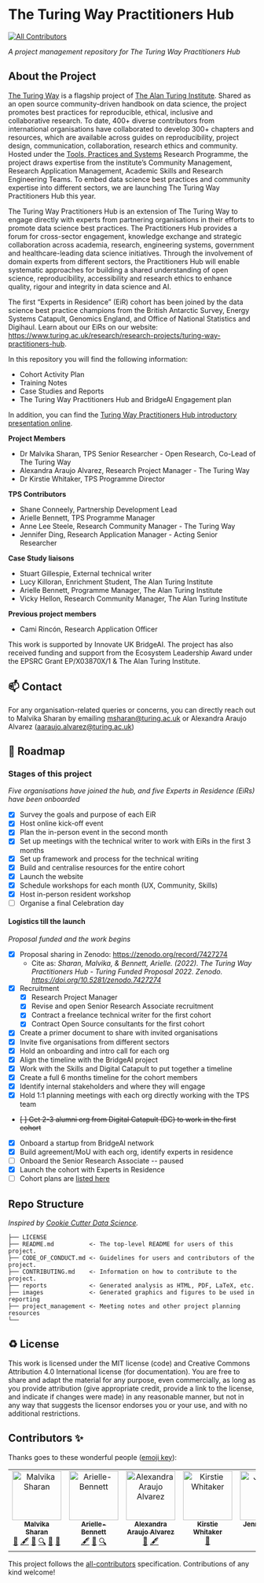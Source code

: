 # The Turing Way Practitioners Hub
<!-- ALL-CONTRIBUTORS-BADGE:START - Do not remove or modify this section -->
[![All Contributors](https://img.shields.io/badge/all_contributors-5-orange.svg?style=flat-square)](#contributors-)
<!-- ALL-CONTRIBUTORS-BADGE:END -->

*A project management repository for The Turing Way Practitioners Hub*

## About the Project

[The Turing Way](https://the-turing-way.netlify.app/welcome) is a flagship project of [The Alan Turing Institute](https://www.turing.ac.uk/). 
Shared as an open source community-driven handbook on data science, the project promotes best practices for reproducible, ethical, inclusive and collaborative research. 
To date, 400+ diverse contributors from international organisations have collaborated to develop 300+ chapters and resources, which are available across guides on reproducibility, project design, communication, collaboration, research ethics and community. 
Hosted under the [Tools, Practices and Systems](https://www.turing.ac.uk/research/research-programmes/tools-practices-and-systems) Research Programme, the project draws expertise from the institute’s Community Management, Research Application Management, Academic Skills and Research Engineering Teams.
To embed data science best practices and community expertise into different sectors, we are launching The Turing Way Practitioners Hub this year. 

The Turing Way Practitioners Hub is an extension of The Turing Way to engage directly with experts from partnering organisations in their efforts to promote data science best practices. The Practitioners Hub provides a forum for cross-sector engagement, knowledge exchange and strategic collaboration across academia, research, engineering systems, government and healthcare-leading data science initiatives. Through the involvement of domain experts from different sectors, the Practitioners Hub will enable systematic approaches for building a shared understanding of open science, reproducibility, accessibility and research ethics to enhance quality, rigour and integrity in data science and AI.

The first “Experts in Residence” (EiR) cohort has been joined by the data science best practice champions from the British Antarctic Survey, Energy Systems Catapult, Genomics England, and Office of National Statistics and Digihaul. Learn about our EiRs on our website: https://www.turing.ac.uk/research/research-projects/turing-way-practitioners-hub.

In this repository you will find the following information:
* Cohort Activity Plan
* Training Notes
* Case Studies and Reports
* The Turing Way Practitioners Hub and BridgeAI Engagement plan
  
In addition, you can find the [Turing Way Practitioners Hub introductory presentation online](https://docs.google.com/presentation/d/e/2PACX-1vSwRWzWrlMC4GHsAgTjwAsfzthEEGk5hIJPKVeL01LVMpyKfNsMqESmpotLLKarkA/pub?start=false&loop=false&delayms=3000).

**Project Members**

 - Dr Malvika Sharan, TPS Senior Researcher - Open Research, Co-Lead of The Turing Way
 - Alexandra Araujo Alvarez, Research Project Manager - The Turing Way
 - Dr Kirstie Whitaker, TPS Programme Director

 **TPS Contributors**
 
 - Shane Conneely, Partnership Development Lead
 - Arielle Bennett, TPS Programme Manager
 - Anne Lee Steele, Research Community Manager - The Turing Way 
 - Jennifer Ding, Research Application Manager - Acting Senior Researcher

 **Case Study liaisons**
 - Stuart Gillespie, External technical writer
 - Lucy Killoran, Enrichment Student, The Alan Turing Institute
 - Arielle Bennett, Programme Manager, The Alan Turing Institute
 - Vicky Hellon, Research Community Manager, The Alan Turing Institute
   
**Previous project members**
 - Cami Rincón, Research Application Officer

This work is supported by Innovate UK BridgeAI.
The project has also received funding and support from the Ecosystem Leadership Award under the EPSRC Grant EP/X03870X/1 & The Alan Turing Institute.

📫 Contact
---

For any organisation-related queries or concerns, you can directly reach out to Malvika Sharan by emailing [msharan@turing.ac.uk](mailto:msharan@turing.ac.uk) or Alexandra Araujo Alvarez (aaraujo.alvarez@turing.ac.uk)

🎯 Roadmap
---

### Stages of this project

*Five organisations have joined the hub, and five Experts in Residence (EiRs) have been onboarded*

- [x] Survey the goals and purpose of each EiR
- [x] Host online kick-off event
- [x] Plan the in-person event in the second month
- [x] Set up meetings with the technical writer to work with EiRs in the first 3 months
- [X] Set up framework and process for the technical writing
- [X] Build and centralise resources for the entire cohort
- [X] Launch the website
- [X] Schedule workshops for each month (UX, Community, Skills)
- [X] Host in-person resident workshop
- [ ] Organise a final Celebration day

#### Logistics till the launch

*Proposal funded and the work begins*

- [x] Proposal sharing in Zenodo: https://zenodo.org/record/7427274
  -  Cite as: *Sharan, Malvika, & Bennett, Arielle. (2022). The Turing Way Practitioners Hub - Turing Funded Proposal 2022. Zenodo. https://doi.org/10.5281/zenodo.7427274*
- [x] Recruitment
  - [x] Research Project Manager
  - [x] Revise and open Senior Research Associate recruitment
  - [x] Contract a freelance technical writer for the first cohort
  - [x] Contract Open Source consultants for the first cohort
- [x] Create a primer document to share with invited organisations
- [x] Invite five organisations from different sectors
- [x] Hold an onboarding and intro call for each org
- [x] Align the timeline with the BridgeAI project
- [x] Work with the Skills and Digital Catapult to put together a timeline
- [x] Create a full 6 months timeline for the cohort members
- [x] Identify internal stakeholders and where they will engage
- [x] Hold 1:1 planning meetings with each org directly working with the TPS team
- ~~[ ] Get 2-3 alumni org from Digital Catapult (DC) to work in the first cohort~~
- [x] Onboard a startup from BridgeAI network
- [x] Build agreement/MoU with each org, identify experts in residence
- [ ] Onboard the Senior Research Associate -- paused
- [x] Launch the cohort with Experts in Residence
- [ ] Cohort plans are [listed here](./training-sessions)

## Repo Structure

*Inspired by [Cookie Cutter Data Science](https://github.com/drivendata/cookiecutter-data-science).*

```
├── LICENSE
├── README.md          <- The top-level README for users of this project.
├── CODE_OF_CONDUCT.md <- Guidelines for users and contributors of the project.
├── CONTRIBUTING.md    <- Information on how to contribute to the project.
├── reports            <- Generated analysis as HTML, PDF, LaTeX, etc.
├── images             <- Generated graphics and figures to be used in reporting
├── project_management <- Meeting notes and other project planning resources
└──
```

♻️ License
---

This work is licensed under the MIT license (code) and Creative Commons Attribution 4.0 International license (for documentation).
You are free to share and adapt the material for any purpose, even commercially,
as long as you provide attribution (give appropriate credit, provide a link to the license,
and indicate if changes were made) in any reasonable manner, but not in any way that suggests the
licensor endorses you or your use, and with no additional restrictions.

## Contributors ✨

Thanks goes to these wonderful people ([emoji key](https://allcontributors.org/docs/en/emoji-key)):

<!-- ALL-CONTRIBUTORS-LIST:START - Do not remove or modify this section -->
<!-- prettier-ignore-start -->
<!-- markdownlint-disable -->
<table>
  <tbody>
    <tr>
      <td align="center" valign="top" width="16.66%"><a href="http://malvikasharan.github.io/"><img src="https://avatars.githubusercontent.com/u/5370471?v=4?s=100" width="100px;" alt="Malvika Sharan"/><br /><sub><b>Malvika Sharan</b></sub></a><br /><a href="#ideas-malvikasharan" title="Ideas, Planning, & Feedback">🤔</a> <a href="#content-malvikasharan" title="Content">🖋</a> <a href="#design-malvikasharan" title="Design">🎨</a> <a href="#fundingFinding-malvikasharan" title="Funding Finding">🔍</a> <a href="#maintenance-malvikasharan" title="Maintenance">🚧</a> <a href="#talk-malvikasharan" title="Talks">📢</a></td>
      <td align="center" valign="top" width="16.66%"><a href="https://github.com/Arielle-Bennett"><img src="https://avatars.githubusercontent.com/u/74651964?v=4?s=100" width="100px;" alt="Arielle-Bennett"/><br /><sub><b>Arielle-Bennett</b></sub></a><br /><a href="#content-Arielle-Bennett" title="Content">🖋</a> <a href="#design-Arielle-Bennett" title="Design">🎨</a> <a href="#fundingFinding-Arielle-Bennett" title="Funding Finding">🔍</a></td>
      <td align="center" valign="top" width="16.66%"><a href="https://github.com/AlexandraAAJ"><img src="https://avatars.githubusercontent.com/u/124181438?v=4?s=100" width="100px;" alt="Alexandra Araujo Alvarez"/><br /><sub><b>Alexandra Araujo Alvarez</b></sub></a><br /><a href="#projectManagement-AlexandraAAJ" title="Project Management">📆</a> <a href="#content-AlexandraAAJ" title="Content">🖋</a></td>
      <td align="center" valign="top" width="16.66%"><a href="https://whitakerlab.github.io"><img src="https://avatars.githubusercontent.com/u/3626306?v=4?s=100" width="100px;" alt="Kirstie Whitaker"/><br /><sub><b>Kirstie Whitaker</b></sub></a><br /><a href="#talk-KirstieJane" title="Talks">📢</a></td>
      <td align="center" valign="top" width="16.66%"><a href="http://jending.com"><img src="https://avatars.githubusercontent.com/u/5104098?v=4?s=100" width="100px;" alt="Jennifer Ding"/><br /><sub><b>Jennifer Ding</b></sub></a><br /><a href="#ideas-dingaaling" title="Ideas, Planning, & Feedback">🤔</a></td>
    </tr>
  </tbody>
</table>

<!-- markdownlint-restore -->
<!-- prettier-ignore-end -->

<!-- ALL-CONTRIBUTORS-LIST:END -->

This project follows the [all-contributors](https://github.com/all-contributors/all-contributors) specification. Contributions of any kind welcome!

